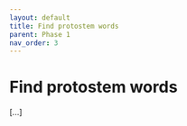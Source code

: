 ```yaml
---
layout: default
title: Find protostem words
parent: Phase 1
nav_order: 3
---
```


# Find protostem words

[...]
